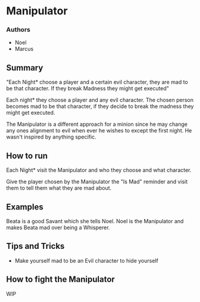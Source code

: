 # Manipulator

### Authors
- Noel
- Marcus

## Summary

"Each Night* choose a player and a certain evil character, they are mad to be that character. If they break Madness they might get executed"

Each night* they choose a player and any evil character. The chosen person becomes mad to be that character, if they decide to break the madness they might get executed.

The Manipulator is a different approach for a minion since he may change any ones alignment to evil when ever he wishes to except the first night. He wasn't inspired by anything specific.

## How to run

Each Night* visit the Manipulator and who they choose and what character.

Give the player chosen by the Manipulator the "Is Mad" reminder and visit them to tell them what they are mad about.

## Examples

Beata is a good Savant which she tells Noel. Noel is the Manipulator and makes Beata mad over being a Whisperer.

## Tips and Tricks

- Make yourself mad to be an Evil character to hide yourself

## How to fight the Manipulator

WIP